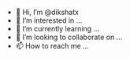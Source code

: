 - 👋 Hi, I’m @dikshatx
- 👀 I’m interested in ...
- 🌱 I’m currently learning ...
- 💞️ I’m looking to collaborate on ...
- 📫 How to reach me ...

<!---
dikshatx/dikshatx is a ✨ special ✨ repository because its `README.md` (this file) appears on your GitHub profile.
You can click the Preview link to take a look at your changes.
--->
